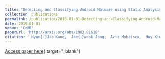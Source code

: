```yaml
---
title: "Detecting and Classifying Android Malware using Static Analysis along with Creator Information"
collection: publications
permalink: /publication/2019-01-01-Detecting-and-Classifying-Android-Malware-using-Static-Analysis-along-with-Creator-Information
date: 2019-01-01
venue: 'CoRR'
paperurl: 'http://arxiv.org/abs/1903.01618'
citation: ' Hyun{-}Jae Kang,  Jae{-}wook Jang,  Aziz Mohaisen,  Huy Kim, &quot;Detecting and Classifying Android Malware using Static Analysis along with Creator Information.&quot; CoRR, 2019.'
---
```

[Access paper here](http://arxiv.org/abs/1903.01618){:target="_blank"}
